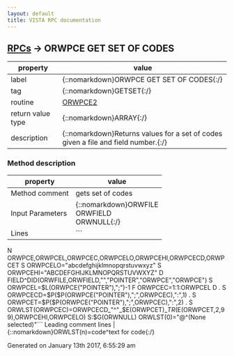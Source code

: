 ```yaml
---
layout: default
title: VISTA RPC documentation
---
```




## [RPCs](TableOfContent.md) &#8594; ORWPCE GET SET OF CODES 

 property | value 
--- | --- 
 label | {::nomarkdown}ORWPCE GET SET OF CODES{:/}
 tag | {::nomarkdown}GETSET{:/}
 routine | [ORWPCE2](http://code.osehra.org/dox/Routine_ORWPCE2_source.html)
 return value type | {::nomarkdown}ARRAY{:/}
 description | {::nomarkdown}Returns values for a set of codes given a file and field number.{:/}


### Method description

 property | value 
 --- | --- 
 Method comment | gets set of codes
 Input Parameters | {::nomarkdown}ORWFILE<br/>ORWFIELD<br/>ORWNULL{:/}
 Lines | ```
 N ORWPCE,ORWPCEL,ORWPCEC,ORWPCELO,ORWPCEHI,ORWPCECD,ORWPCET
 S ORWPCELO="abcdefghijklmnopqrstuvwxyz"
 S ORWPCEHI="ABCDEFGHIJKLMNOPQRSTUVWXYZ"
 D FIELD^DID(ORWFILE,ORWFIELD,"","POINTER","ORWPCE","ORWPCE")
 S ORWPCEL=$L(ORWPCE("POINTER"),";")-1
 F ORWPCEC=1:1:ORWPCEL D
 . S ORWPCECD=$P($P(ORWPCE("POINTER"),";",ORWPCEC),":",1)
 . S ORWPCET=$P($P(ORWPCE("POINTER"),";",ORWPCEC),":",2)
 . S ORWLST(ORWPCEC)=ORWPCECD_"^"_$E(ORWPCET)_$TR($E(ORWPCET,2,99),ORWPCEHI,ORWPCELO)
 S:$G(ORWNULL) ORWLST(0)="@^(None selected)"```
 Leading comment lines | {::nomarkdown}ORWLST(n)=code^text for code{:/}




 Generated on January 13th 2017, 6:55:29 am